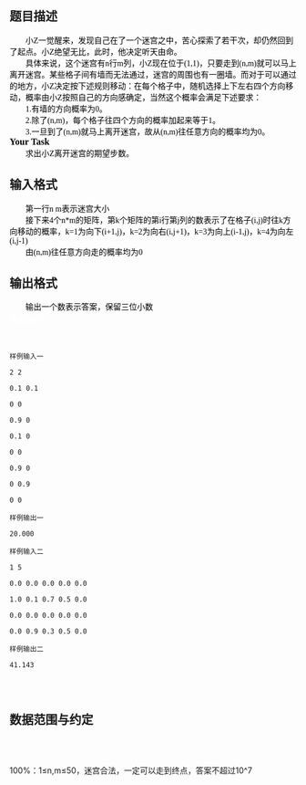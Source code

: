 ## 题目描述

<p class="p0" style="margin-top: 0pt; margin-bottom: 0pt; text-indent: 21pt; text-align: left"><span style="font-weight: normal; font-size: 10.5pt; color: rgb(0,0,0); font-family: '宋体'; mso-spacerun: 'yes'">小Z一觉醒来，发现自己在了一个迷宫之中，苦心探索了若干次，却仍然回到了起点。小Z绝望无比，此时，他决定听天由命。</span><span style="font-weight: normal; font-size: 10.5pt; color: rgb(255,255,255); font-family: 'Times New Roman'; mso-spacerun: 'yes'"><o:p></o:p></span></p>
<p class="p0" style="margin-top: 0pt; margin-bottom: 0pt; text-indent: 21pt; text-align: left"><span style="font-weight: normal; font-size: 10.5pt; color: rgb(0,0,0); font-family: '宋体'; mso-spacerun: 'yes'">具体来说，这个迷宫有n行m列，小Z现在位于(1,1)，只要走到(n,m)就可以马上离开迷宫。某些格子间有墙而无法通过，迷宫的周围也有一圈墙。而对于可以通过的地方，小Z决定按下述规则移动：在每个格子中，随机选择上下左右四个方向移动，概率由小Z按照自己的方向感确定，当然这个概率会满足下述要求：</span><span style="font-weight: normal; font-size: 10.5pt; color: rgb(255,255,255); font-family: 'Times New Roman'; mso-spacerun: 'yes'"><o:p></o:p></span></p>
<p class="p0" style="margin-top: 0pt; margin-bottom: 0pt; margin-left: 39pt; text-indent: -18pt; text-align: left"><span style="font-weight: normal; font-size: 10.5pt; color: rgb(0,0,0); font-family: '宋体'; mso-spacerun: 'yes'">1.</span><span style="font-weight: normal; font-size: 10.5pt; color: rgb(0,0,0); font-family: '宋体'; mso-spacerun: 'yes'">有墙的方向概率为0。</span><span style="font-weight: normal; font-size: 10.5pt; color: rgb(255,255,255); font-family: 'Times New Roman'; mso-spacerun: 'yes'"><o:p></o:p></span></p>
<p class="p0" style="margin-top: 0pt; margin-bottom: 0pt; margin-left: 39pt; text-indent: -18pt; text-align: left"><span style="font-weight: normal; font-size: 10.5pt; color: rgb(0,0,0); font-family: '宋体'; mso-spacerun: 'yes'">2.</span><span style="font-weight: normal; font-size: 10.5pt; color: rgb(0,0,0); font-family: '宋体'; mso-spacerun: 'yes'">除了(n,m)，每个格子往四个方向的概率加起来等于1。</span><span style="font-weight: normal; font-size: 10.5pt; color: rgb(255,255,255); font-family: 'Times New Roman'; mso-spacerun: 'yes'"><o:p></o:p></span></p>
<p class="p0" style="margin-top: 0pt; margin-bottom: 0pt; margin-left: 39pt; text-indent: -18pt; text-align: left"><span style="font-weight: normal; font-size: 10.5pt; color: rgb(0,0,0); font-family: '宋体'; mso-spacerun: 'yes'">3.</span><span style="font-weight: normal; font-size: 10.5pt; color: rgb(0,0,0); font-family: '宋体'; mso-spacerun: 'yes'">一旦到了(n,m)就马上离开迷宫，故从(n,m)往任意方向的概率均为0。</span><span style="font-weight: normal; font-size: 10.5pt; color: rgb(255,255,255); font-family: 'Times New Roman'; mso-spacerun: 'yes'"><o:p></o:p></span></p>
<p class="p0" style="margin-top: 0pt; margin-bottom: 0pt; text-align: left"><span style="font-weight: bold; font-size: 12pt; color: rgb(0,0,0); font-family: '宋体'; mso-spacerun: 'yes'">Your Task</span><span style="font-weight: normal; font-size: 10.5pt; color: rgb(255,255,255); font-family: 'Times New Roman'; mso-spacerun: 'yes'"><o:p></o:p></span></p>
<p class="p0" style="margin-top: 0pt; margin-bottom: 0pt; text-indent: 21pt; text-align: left"><span style="font-weight: normal; font-size: 10.5pt; color: rgb(0,0,0); font-family: '宋体'; mso-spacerun: 'yes'">求出小Z离开迷宫的期望步数。</span><span style="font-weight: normal; font-size: 10.5pt; color: rgb(255,255,255); font-family: 'Times New Roman'; mso-spacerun: 'yes'"><o:p></o:p></span></p>
<p class="p0" style="margin-top: 0pt; margin-bottom: 0pt; text-indent: 21pt; text-align: left"><span style="font-weight: normal; font-size: 10.5pt; color: rgb(0,0,0); font-family: 'Cambria Math'; mso-spacerun: 'yes'"><o:p></o:p></span></p><!--EndFragment-->

## 输入格式

<p class="p0" style="margin-top: 0pt; margin-bottom: 0pt; text-indent: 21pt; text-align: left"><span style="font-weight: normal; font-size: 10.5pt; color: rgb(0,0,0); font-family: '宋体'; mso-spacerun: 'yes'">第一行n m表示迷宫大小</span><span style="font-weight: normal; font-size: 10.5pt; color: rgb(255,255,255); font-family: 'Times New Roman'; mso-spacerun: 'yes'"><o:p></o:p></span></p>
<p class="p0" style="margin-top: 0pt; margin-bottom: 0pt; text-indent: 21pt; text-align: left"><span style="font-weight: normal; font-size: 10.5pt; color: rgb(0,0,0); font-family: '宋体'; mso-spacerun: 'yes'">接下来4个n*m的矩阵，第k个矩阵的第i行第j列的数表示了在格子(i,j)时往k方向移动的概率，k=1为向下(i+1,j)，k=2为向右(i,j+1)，k=3为向上(i-1,j)，k=4为向左(i,j-1)</span><span style="font-weight: normal; font-size: 10.5pt; color: rgb(255,255,255); font-family: 'Times New Roman'; mso-spacerun: 'yes'"><o:p></o:p></span></p>
<p class="p0" style="margin-top: 0pt; margin-bottom: 0pt; text-indent: 21pt; text-align: left"><span style="font-weight: normal; font-size: 10.5pt; color: rgb(0,0,0); font-family: '宋体'; mso-spacerun: 'yes'">由(n,m)往任意方向走的概率均为0</span><span style="font-weight: normal; font-size: 10.5pt; color: rgb(255,255,255); font-family: 'Times New Roman'; mso-spacerun: 'yes'"><o:p></o:p></span></p>
<p class="p0" style="margin-top: 0pt; margin-bottom: 0pt; text-indent: 21pt; text-align: left"><span style="font-weight: normal; font-size: 10.5pt; color: rgb(0,0,0); font-family: 'Cambria Math'; mso-spacerun: 'yes'"><o:p></o:p></span></p>

## 输出格式

<p class="p0" style="margin-top: 0pt; margin-bottom: 0pt; text-indent: 21pt; text-align: left"><span style="font-weight: normal; font-size: 10.5pt; color: rgb(0,0,0); font-family: '宋体'; mso-spacerun: 'yes'">输出一个数表示答案，保留三位小数</span><span style="font-weight: normal; font-size: 10.5pt; color: rgb(255,255,255); font-family: 'Times New Roman'; mso-spacerun: 'yes'"><o:p></o:p></span></p>
<p class="p0" style="margin-top: 0pt; margin-bottom: 0pt; text-align: justify"><span style="font-weight: bold; font-size: 12pt; color: rgb(255,255,255); font-family: '幼圆'; mso-spacerun: 'yes'">样例输入一</span><span style="font-weight: normal; font-size: 10.5pt; color: rgb(255,255,255); font-family: 'Times New Roman'; mso-spacerun: 'yes'"><o:p></o:p></span></p>
<p class="p0" style="margin-top: 0pt; margin-bottom: 0pt"><span style="font-weight: normal; font-size: 10pt; color: rgb(255,255,255); font-family: '宋体'; mso-spacerun: 'yes'">2 </span></p>
<p class="p0" style="margin-top: 0pt; margin-bottom: 0pt"><span style="font-weight: normal; font-size: 10.5pt; color: rgb(0,0,0); font-family: 'Cambria Math'; mso-spacerun: 'yes'"><o:p></o:p></span></p>

```input1
样例输入一
2 2
0.1 0.1
0 0
0.9 0
0.1 0
0 0
0.9 0
0 0.9
0 0
样例输出一
20.000
样例输入二
1 5
0.0 0.0 0.0 0.0 0.0
1.0 0.1 0.7 0.5 0.0
0.0 0.0 0.0 0.0 0.0
0.0 0.9 0.3 0.5 0.0
样例输出二
41.143
```
```output1

```
## 数据范围与约定

<p><br><br>
  100%：1≤n,m≤50，迷宫合法，一定可以走到终点，答案不超过10^7<br><br></p>

